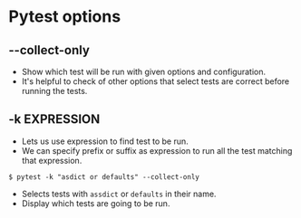 # Pytest options

## --collect-only
- Show which test will be run with given options and configuration.
- It's helpful to check of other options that select tests are correct before running the tests.

## -k EXPRESSION
- Lets us use expression to find test to be run.
- We can specify prefix or suffix as expression to run all the test matching that expression.
```shell
$ pytest -k "asdict or defaults" --collect-only
```
  - Selects tests with `assdict` or `defaults` in their name.
  - Display which tests are going to be run.

